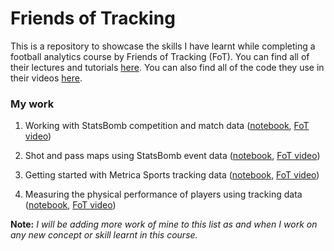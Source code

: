 # Friends of Tracking
This is a repository to showcase the skills I have learnt while completing a football analytics course by Friends of Tracking (FoT). You can find all of their lectures and tutorials [here](https://www.youtube.com/channel/UCUBFJYcag8j2rm_9HkrrA7w). You can also find all of the code they use in their videos [here](https://github.com/Friends-of-Tracking-Data-FoTD).

### My work
1. Working with StatsBomb competition and match data ([notebook](https://github.com/prateek-senapati/friends-of-tracking/blob/main/1.%20Competition%20and%20Match%20Data.ipynb), [FoT video](https://www.youtube.com/watch?v=GTtuOt03FM0&list=PLedeYskZY0vBOdQ6Uc9eZjZ2-nz1JT3R7&index=3))

2. Shot and pass maps using StatsBomb event data ([notebook](https://github.com/prateek-senapati/friends-of-tracking/blob/main/2.%20Event%20Data%20-%20Shot%20and%20Pass%20Maps.ipynb), [FoT video](https://www.youtube.com/watch?v=oOAnERLiN5U&list=PLedeYskZY0vBOdQ6Uc9eZjZ2-nz1JT3R7&index=6))

3. Getting started with Metrica Sports tracking data ([notebook](https://github.com/prateek-senapati/friends-of-tracking/blob/main/3.%20Tracking%20Data%20-%20Getting%20Started.ipynb), [FoT video](https://www.youtube.com/watch?v=8TrleFklEsE&list=PLedeYskZY0vBOdQ6Uc9eZjZ2-nz1JT3R7&index=8))

4. Measuring the physical performance of players using tracking data ([notebook](https://github.com/prateek-senapati/friends-of-tracking/blob/main/4.%20Physical%20Performance%20Analysis.ipynb), [FoT video](https://www.youtube.com/watch?v=VX3T-4lB2o0&list=PLedeYskZY0vBOdQ6Uc9eZjZ2-nz1JT3R7&index=9))

__Note:__ *I will be adding more work of mine to this list as and when I work on any new concept or skill learnt in this course.*
